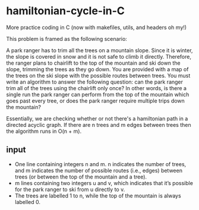 # hamiltonian-cycle-in-C
More practice coding in C (now with makefiles, utils, and headers oh my!)

This problem is framed as the following scenario:

A park ranger has to trim all the trees on a mountain slope. Since it is winter, the slope is covered in snow and it is not safe to climb it directly. Therefore, the ranger plans to chairlift to the top of the mountain and ski down the slope, trimming the trees as they go down. You are provided with a map of the trees on the ski slope with the possible routes between trees. You must write an algorithm to answer the following question: can the park ranger trim all of the trees using the chairlift only once? In other words, is there a single run the park ranger can perform from the top of the mountain which goes past every tree, or does the park ranger require multiple trips down the mountain?

Essentially, we are checking whether or not there's a hamiltonian path in a directed acyclic graph. If there are n trees and m edges between trees then the algorithm runs in O(n + m).

## input
- One line containing integers n and m. n indicates the number of trees, and m indicates the
number of possible routes (i.e., edges) between trees (or between the top of the mountain and a
tree).
- m lines containing two integers u and v, which indicates that it’s possible for the park ranger to
ski from u directly to v.
- The trees are labelled 1 to n, while the top of the mountain is always labelled 0.
